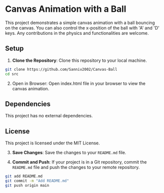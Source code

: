 # Canvas Animation with a Ball

This project demonstrates a simple canvas animation with a ball bouncing on the canvas.
You can also control the x-position of the ball with 'A' and 'D' keys.
Any contributions in the physics and functionalities are welcome.

## Setup

1. **Clone the Repository**: Clone this repository to your local machine.

```bash
git clone https://github.com/Sanniv2002/Canvas-Ball
cd src
```
2. Open in Browser: Open index.html file in your browser to view the canvas animation.

## Dependencies
This project has no external dependencies.

## License
This project is licensed under the MIT License.


3. **Save Changes**: Save the changes to your `README.md` file.

4. **Commit and Push**: If your project is in a Git repository, commit the `README.md` file and push the changes to your remote repository.

```bash
git add README.md
git commit -m "Add README.md"
git push origin main
